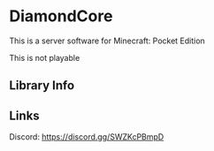 # DiamondCore
This is a server software for Minecraft: Pocket Edition

This is not playable

## Library Info

## Links
Discord:
https://discord.gg/SWZKcPBmpD 
